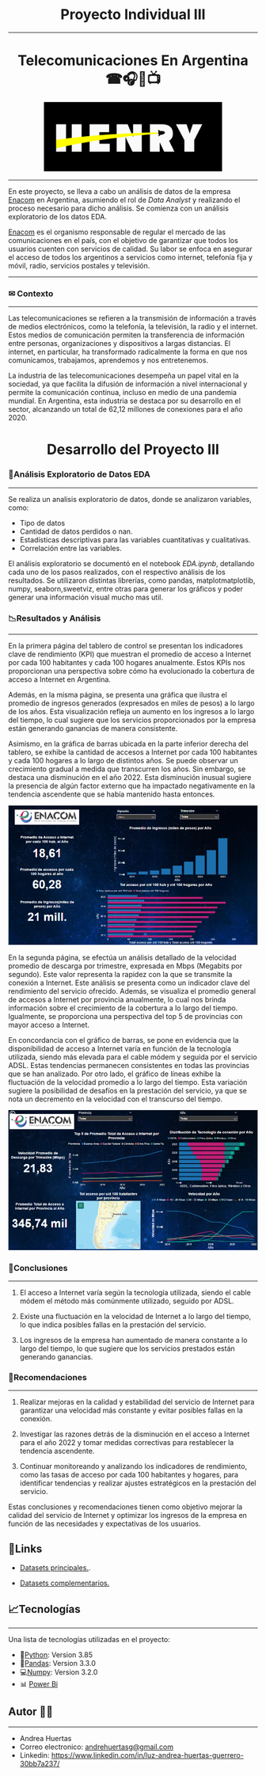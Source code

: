 <h1 align='center'>
 <b>Proyecto  Individual III</b>
</h1>


***
<h1 align='center'>
<b>Telecomunicaciones En Argentina ☎🎧📡📺</b>
</h1>

<p align="center">
  <img src="Image/logo.png" />
</p>

***
En este proyecto, se lleva a cabo un análisis de datos de la empresa [Enacom](https://www.enacom.gob.ar/) en Argentina, asumiendo el rol de _Data Analyst_ y realizando el proceso necesario para dicho análisis. Se comienza con un análisis exploratorio de los datos  EDA.

[Enacom](https://www.enacom.gob.ar/) es el organismo responsable de regular el mercado de las comunicaciones en el país, con el objetivo de garantizar que todos los usuarios cuenten con servicios de calidad. Su labor se enfoca en asegurar el acceso de todos los argentinos a servicios como internet, telefonía fija y móvil, radio, servicios postales y televisión.

***

### **✉ Contexto**
***
Las telecomunicaciones se refieren a la transmisión de información a través de medios electrónicos, como la telefonía, la televisión, la radio y el internet. Estos medios de comunicación permiten la transferencia de información entre personas, organizaciones y dispositivos a largas distancias. El internet, en particular, ha transformado radicalmente la forma en que nos comunicamos, trabajamos, aprendemos y nos entretenemos.

La industria de las telecomunicaciones desempeña un papel vital en la sociedad, ya que facilita la difusión de información a nivel internacional y permite la comunicación continua, incluso en medio de una pandemia mundial. En Argentina, esta industria se destaca por su desarrollo en el sector, alcanzando un total de 62,12 millones de conexiones para el año 2020.

<h1 align='center'>
 <b>Desarrollo del Proyecto III</b>
</h1>

### **📄Análisis Exploratorio de Datos EDA**
***

Se realiza un analisis exploratorio de datos, donde se analizaron variables, como:

* Tipo de datos
* Cantidad de datos perdidos o nan.
* Estadísticas descriptivas para las variables cuantitativas y cualitativas.
* Correlación entre las variables.

El análisis exploratorio se documentó en el notebook _EDA.ipynb_, detallando cada uno de los pasos realizados, con el respectivo análisis de los resultados. Se utilizaron distintas librerías, como pandas, matplotmatplotlib, numpy, seaborn,sweetviz, entre otras para generar los gráficos y poder generar una información visual mucho mas util.



### **📉Resultados y Análisis**
***
En la primera página del tablero de control se presentan los indicadores clave de rendimiento (KPI) que muestran el promedio de acceso a Internet por cada 100 habitantes y cada 100 hogares anualmente. Estos KPIs nos proporcionan una perspectiva sobre cómo ha evolucionado la cobertura de acceso a Internet en Argentina. 

Además, en la misma página, se presenta una gráfica que ilustra el promedio de ingresos generados (expresados en miles de pesos) a lo largo de los años. Esta visualización refleja un aumento en los ingresos a lo largo del tiempo, lo cual sugiere que los servicios proporcionados por la empresa están generando ganancias de manera consistente.

Asimismo, en la gráfica de barras ubicada en la parte inferior derecha del tablero, se exhibe la cantidad de accesos a Internet por cada 100 habitantes y cada 100 hogares a lo largo de distintos años. Se puede observar un crecimiento gradual a medida que transcurren los años. Sin embargo, se destaca una disminución en el año 2022. Esta disminución inusual sugiere la presencia de algún factor externo que ha impactado negativamente en la tendencia ascendente que se había mantenido hasta entonces.



<p align="center">
  <img src="Image/ena1.png" />
</p>


En la segunda página, se efectúa un análisis detallado de la velocidad promedio de descarga por trimestre, expresada en Mbps (Megabits por segundo). Este valor representa la rapidez con la que se transmite la conexión a Internet. Este análisis se presenta como un indicador clave del rendimiento del servicio ofrecido. Además, se visualiza el promedio general de accesos a Internet por provincia anualmente, lo cual nos brinda información sobre el crecimiento de la cobertura a lo largo del tiempo. Igualmente, se proporciona una perspectiva del top 5 de provincias con mayor acceso a Internet.

En concordancia con el gráfico de barras, se pone en evidencia que la disponibilidad de acceso a Internet varía en función de la tecnología utilizada, siendo más elevada para el cable módem y seguida por el servicio ADSL. Estas tendencias permanecen consistentes en todas las provincias que se han analizado. Por otro lado, el gráfico de líneas exhibe la fluctuación de la velocidad promedio a lo largo del tiempo. Esta variación sugiere la posibilidad de desafíos en la prestación del servicio, ya que se nota un decremento en la velocidad con el transcurso del tiempo. 


<p align="center">
  <img src="Image/ena2.png" />
</p>

### **🚀Conclusiones**
***
1. El acceso a Internet varía según la tecnología utilizada, siendo el cable módem el método más comúnmente utilizado, seguido por ADSL.

2. Existe una fluctuación en la velocidad de Internet a lo largo del tiempo, lo que indica posibles fallas en la prestación del servicio.

3. Los ingresos de la empresa han aumentado de manera constante a lo largo del tiempo, lo que sugiere que los servicios prestados están generando ganancias.


### **👀Recomendaciones**
***

1. Realizar mejoras en la calidad y estabilidad del servicio de Internet para garantizar una velocidad más constante y evitar posibles fallas en la conexión.

2. Investigar las razones detrás de la disminución en el acceso a Internet para el año 2022 y tomar medidas correctivas para restablecer la tendencia ascendente.

3. Continuar monitoreando y analizando los indicadores de rendimiento, como las tasas de acceso por cada 100 habitantes y hogares, para identificar tendencias y realizar ajustes estratégicos en la prestación del servicio.


Estas conclusiones y recomendaciones tienen como objetivo mejorar la calidad del servicio de Internet y optimizar los ingresos de la empresa en función de las necesidades y expectativas de los usuarios.

## **📎Links**
* <A HREF="https://datosabiertos.enacom.gob.ar/dashboards/20000/acceso-a-internet/">Datasets principales.</A>.
 
* <A HREF="https://datosabiertos.enacom.gob.ar/home"> Datasets complementarios.</A> 


## **📈Tecnologías**
***
Una lista de tecnologías utilizadas en el proyecto:
* 🐍[Python](https://docs.python.org/3/): Version 3.85
* 🐼[Pandas](https://pandas.pydata.org/): Version 3.3.0
* 💻[Numpy](https://numpy.org/doc/): Version 3.2.0
* 📊 [Power Bi](https://powerbi.microsoft.com/es-es/)

## **Autor 🧜‍♀️**
***

* Andrea Huertas 
* Correo electronico: andrehuertasg@gmail.com 
* Linkedin: https://www.linkedin.com/in/luz-andrea-huertas-guerrero-30bb7a237/
